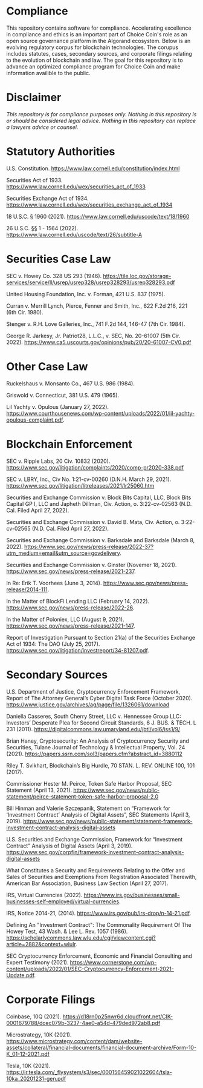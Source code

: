 # Compliance
This repository contains software for compliance. Accelerating excellence in compliance and ethics is an important part of Choice Coin's role as an open source governance platform in the Algorand ecosystem. Below is an evolving regulatory corpus for blockchain technologies. The corupus includes statutes, cases, secondary sources, and corporate filings relating to the evolution of blockchain and law. The goal for this repository is to advance an optimized compliance program for Choice Coin and make information availible to the public.

# Disclaimer

*This repository is for compliance purposes only.
Nothing in this repository is or should be considered legal advice. 
Nothing in this repository can replace a lawyers advice or counsel.*

# Statutory Authorities

U.S. Constitution. https://www.law.cornell.edu/constitution/index.html

Securities Act of 1933. https://www.law.cornell.edu/wex/securities_act_of_1933

Securities Exchange Act of 1934. https://www.law.cornell.edu/wex/securities_exchange_act_of_1934

18 U.S.C. § 1960 (2021). https://www.law.cornell.edu/uscode/text/18/1960

26 U.S.C. §§ 1 - 1564 (2022). https://www.law.cornell.edu/uscode/text/26/subtitle-A

# Securities Case Law

SEC v. Howey Co. 328 US 293 (1946). https://tile.loc.gov/storage-services/service/ll/usrep/usrep328/usrep328293/usrep328293.pdf

United Housing Foundation, Inc. v. Forman, 421 U.S. 837 (1975).

Curran v. Merrill Lynch, Pierce, Fenner and Smith, Inc., 622 F.2d 216, 221 (6th Cir. 1980).

Stenger v. R.H. Love Galleries, Inc., 741 F.2d 144, 146-47 (7th Cir. 1984).

George R. Jarkesy, Jr. Patriot28, L.L.C., v. SEC, No. 20-61007 (5th Cir. 2022). https://www.ca5.uscourts.gov/opinions/pub/20/20-61007-CV0.pdf

# Other Case Law

Ruckelshaus v. Monsanto Co., 467 U.S. 986 (1984).

Griswold v. Connecticut, 381 U.S. 479 (1965).

Lil Yachty v. Opulous (January 27, 2022). https://www.courthousenews.com/wp-content/uploads/2022/01/lil-yachty-opulous-complaint.pdf.

# Blockchain Enforcement

SEC v. Ripple Labs, 20 Civ. 10832 (2020). https://www.sec.gov/litigation/complaints/2020/comp-pr2020-338.pdf

SEC v. LBRY, Inc., Civ No. 1:21-cv-00260 (D.N.H. March 29, 2021). https://www.sec.gov/litigation/litreleases/2021/lr25060.htm

Securities and Exchange Commission v. Block Bits Capital, LLC, Block Bits Capital GP I, LLC and Japheth Dillman, Civ. Action, o. 3:22-cv-02563 (N.D. Cal. Filed April 27, 2022).

Securities and Exchange Commission v. David B. Mata, Civ. Action, o. 3:22-cv-02565 (N.D. Cal. Filed April 27, 2022).

Securities and Exchange Commission v. Barksdale and Barksdale (March 8, 2022). https://www.sec.gov/news/press-release/2022-37?utm_medium=email&utm_source=govdelivery.

Securities and Exchange Commission v. Ginster (Novemer 18, 2021). https://www.sec.gov/news/press-release/2021-237.

In Re: Erik T. Voorhees (June 3, 2014). https://www.sec.gov/news/press-release/2014-111. 

In the Matter of BlockFi Lending LLC (February 14, 2022). https://www.sec.gov/news/press-release/2022-26.

In the Matter of Poloniex, LLC (August 9, 2021). https://www.sec.gov/news/press-release/2021-147.

Report of Investigation Pursuant to Section 21(a) of the Securities Exchange Act of 1934:
The DAO (July 25, 2017). https://www.sec.gov/litigation/investreport/34-81207.pdf.

# Secondary Sources

U.S. Department of Justice, Cryptocurrency Enforcement Framework, Report of The Attorney General’s Cyber
Digital Task Force (October 2020). https://www.justice.gov/archives/ag/page/file/1326061/download

Daniella Casseres, South Cherry Street, LLC v. Hennessee Group LLC: Investors’ Desperate Plea for Second
Circuit Standards, 6 J. BUS. & TECH. L 231 (2011). https://digitalcommons.law.umaryland.edu/jbtl/vol6/iss1/9/

Brian Haney, Cryptosecurity: An Analysis of Cryptocurrency Security and Securities, Tulane Journal of Technology & Intellectual Property, Vol. 24 (2021). https://papers.ssrn.com/sol3/papers.cfm?abstract_id=3880112

Riley T. Svikhart, Blockchain’s Big Hurdle, 70 STAN. L. REV. ONLINE 100, 101 (2017).

Commissioner Hester M. Peirce, Token Safe Harbor Proposal, SEC Statement (April 13, 2021). https://www.sec.gov/news/public-statement/peirce-statement-token-safe-harbor-proposal-2.0

Bill Hinman and Valerie Szczepanik, Statement on “Framework for ‘Investment Contract’ Analysis of Digital Assets”, SEC Statements (April 3, 2019). https://www.sec.gov/news/public-statement/statement-framework-investment-contract-analysis-digital-assets

U.S. Securities and Exchange Commission, Framework for “Investment Contract” Analysis of Digital Assets (April 3, 2019). https://www.sec.gov/corpfin/framework-investment-contract-analysis-digital-assets

What Constitutes a Security and Requirements Relating to the Offer and Sales of Securities and Exemptions From Registration Associated Therewith, American Bar Association, Business Law Section (April 27, 2017).

IRS, Virtual Currencies (2022). https://www.irs.gov/businesses/small-businesses-self-employed/virtual-currencies.

IRS, Notice 2014-21, (2014). https://www.irs.gov/pub/irs-drop/n-14-21.pdf.

Defining An "Investment Contract": The Commonality Requirement Of The Howey Test, 43 Wash. & Lee L. Rev. 1057 (1986). https://scholarlycommons.law.wlu.edu/cgi/viewcontent.cgi?article=2882&context=wlulr.

SEC Cryptocurrency Enforcement, Economic and Financial Consulting and Expert Testimony (2021). https://www.cornerstone.com/wp-content/uploads/2022/01/SEC-Cryptocurrency-Enforcement-2021-Update.pdf.

# Corporate Filings

Coinbase, 10Q (2021). https://d18rn0p25nwr6d.cloudfront.net/CIK-0001679788/dcec079b-3237-4ae0-a54d-479ded972ab8.pdf

Microstrategy, 10K (2021). https://www.microstrategy.com/content/dam/website-assets/collateral/financial-documents/financial-document-archive/Form-10-K_01-12-2021.pdf

Tesla, 10K (2021). https://ir.tesla.com/_flysystem/s3/sec/000156459021022604/tsla-10ka_20201231-gen.pdf
